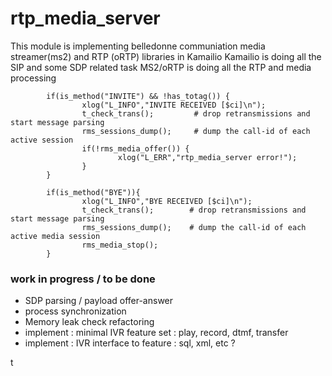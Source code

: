 # rtp_media_server

This module is implementing belledonne communiation media streamer(ms2) and RTP (oRTP) libraries in Kamailio
Kamailio is doing all the SIP and some SDP related task
MS2/oRTP is doing all the RTP and media processing

```
        if(is_method("INVITE") && !has_totag()) {
                xlog("L_INFO","INVITE RECEIVED [$ci]\n");
                t_check_trans();         # drop retransmissions and start message parsing
                rms_sessions_dump();     # dump the call-id of each active session
                if(!rms_media_offer()) {
                        xlog("L_ERR","rtp_media_server error!");
                }
        }

        if(is_method("BYE")){
                xlog("L_INFO","BYE RECEIVED [$ci]\n");
                t_check_trans();        # drop retransmissions and start message parsing
                rms_sessions_dump();    # dump the call-id of each active media session
                rms_media_stop();
        }
```

### work in progress / to be done

- SDP parsing / payload offer-answer
- process synchronization
- Memory leak check refactoring
- implement : minimal IVR feature set : play, record, dtmf, transfer
- implement : IVR interface to feature : sql, xml, etc ?

t 
